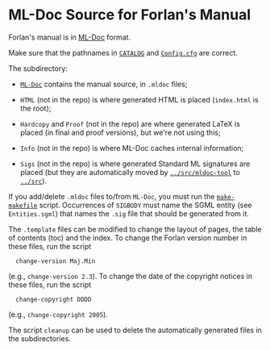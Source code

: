 ML-Doc Source for Forlan's Manual
=======================================================================

Forlan's manual is in
[ML-Doc](https://people.cs.uchicago.edu/~jhr/tools/ml-doc.html)
format.

Make sure that the pathnames in [`CATALOG`](CATALOG) and
[`Config.cfg`](Config.cfg) are correct.

The subdirectory:

* [`ML-Doc`](ML-Doc) contains the manual source, in `.mldoc` files;

* `HTML` (not in the repo) is where generated HTML is placed
  (`index.html` is the root);

* `Hardcopy` and `Proof` (not in the repo) are where generated LaTeX
    is placed (in final and proof versions), but we're not using this;

* `Info` (not in the repo) is where ML-Doc caches internal
  information;

* `Sigs` (not in the repo) is where generated Standard ML signatures
    are placed (but they are automatically moved by
    [`../src/mldoc-tool`](../src/mldoc-tool) to [`../src`](../src)).

If you add/delete `.mldoc` files to/from `ML-Doc`, you must run the
[`make-makefile`](make-makefile) script.  Occurrences of `SIGBODY`
must name the SGML entity (see `Entities.sgml`) that names the `.sig`
file that should be generated from it.

The `.template` files can be modified to change the layout of pages, the
table of contents (toc) and the index.  To change the Forlan version
number in these files, run the script

```
  change-version Maj.Min
```

(e.g., `change-version 2.3`).  To change the date of the copyright
notices in these files, run the script

```
  change-copyright DDDD
```

(e.g., `change-copyright 2005`).

The script `cleanup` can be used to delete the automatically generated
files in the subdirectories.
